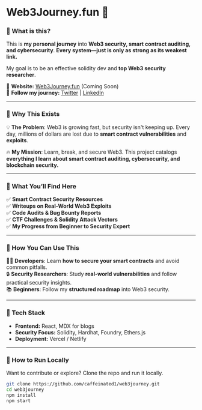# Web3Journey.fun 🚀  

### **📌 What is this?**  
This is **my personal journey** into **Web3 security, smart contract auditing, and cybersecurity**. **Every system—just is only as strong as its weakest link.**  

My goal is to be an effective solidity dev and  **top Web3 security researcher**.  

📍 **Website:** [Web3Journey.fun](https://web3journey.fun) (Coming Soon)  
📍 **Follow my journey:** [Twitter](https://twitter.com/beerusLawd) | [LinkedIn](https://linkedin.com/in/daveespana)  

---

### **📌 Why This Exists**
💡 **The Problem**: Web3 is growing fast, but security isn't keeping up. Every day, millions of dollars are lost due to **smart contract vulnerabilities** and **exploits**.  

🔥 **My Mission**: Learn, break, and secure Web3. This project catalogs **everything I learn about smart contract auditing, cybersecurity, and blockchain security.**  

---

### **📌 What You’ll Find Here**
✅ **Smart Contract Security Resources**  
✅ **Writeups on Real-World Web3 Exploits**  
✅ **Code Audits & Bug Bounty Reports**  
✅ **CTF Challenges & Solidity Attack Vectors**  
✅ **My Progress from Beginner to Security Expert**  

---

### **📌 How You Can Use This**
👨‍💻 **Developers**: Learn **how to secure your smart contracts** and avoid common pitfalls.  
🔒 **Security Researchers**: Study **real-world vulnerabilities** and follow practical security insights.  
📚 **Beginners**: Follow my **structured roadmap** into Web3 security.  

---

### **📌 Tech Stack**
- **Frontend:** React, MDX for blogs  
- **Security Focus:** Solidity, Hardhat, Foundry, Ethers.js  
- **Deployment:** Vercel / Netlify  

---

### **📌 How to Run Locally**
Want to contribute or explore? Clone the repo and run it locally.  
```sh
git clone https://github.com/caffeinated1/web3journey.git
cd web3journey
npm install
npm start
